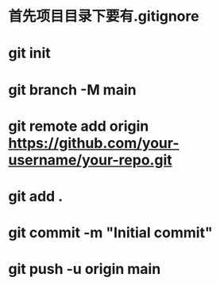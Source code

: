 # 首先项目目录下要有.gitignore
# git init
# git branch -M main
# git remote add origin https://github.com/your-username/your-repo.git
# git add .
# git commit -m "Initial commit"
# git push -u origin main
